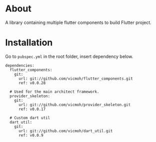 # About

A library containing multiple flutter components to build
Flutter project.

# Installation

Go to `pubspec.yml` in the root folder, insert dependency below.

```
dependencies:
  flutter_components:
    git:
      url: git://github.com/vicmoh/flutter_components.git
      ref: v0.0.28

  # Used for the main architect framework.
  provider_skeleton:
    git:
      url: git://github.com/vicmoh/provider_skeleton.git
      ref: v0.0.17

  # Custom dart util
  dart_util:
    git:
      url: git://github.com/vicmoh/dart_util.git
      ref: v0.0.9
```
